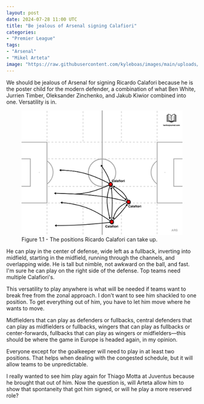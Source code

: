 ```yaml
---
layout: post
date: 2024-07-28 11:00 UTC
title: "Be jealous of Arsenal signing Calafiori"
categories:
- "Premier League"
tags:
- "Arsenal"
- "Mikel Arteta"
image: "https://raw.githubusercontent.com/kyleboas/images/main/uploads/2024/07/26/Image-26Jul2024_00:43:59.png"
---
```


We should be jealous of Arsenal for signing Ricardo Calafori because he is the poster child for the modern defender, a combination of what Ben White, Jurrien Timber, Oleksander Zinchenko, and Jakub Kiwior combined into one. Versatility is in. 

<!---more--->

<figure>
    <img src="https://raw.githubusercontent.com/kyleboas/images/main/uploads/2024/07/26/Image-26Jul2024_00:43:49.png">
    <figcaption>Figure 1.1 - The positions Ricardo Calafori can take up.</figcaption>
</figure>

He can play in the center of defense, wide left as a fullback, inverting into midfield, starting in the midfield, running through the channels, and overlapping wide. He is tall but nimble, not awkward on the ball, and fast. I'm sure he can play on the right side of the defense. Top teams need multiple Calafiori's. 

This versatility to play anywhere is what will be needed if teams want to break free from the zonal approach. I don't want to see him shackled to one position. To get everything out of him, you have to let him move where he wants to move. 

Midfielders that can play as defenders or fullbacks, central defenders that can play as midfielders or fullbacks, wingers that can play as fullbacks or center-forwards, fullbacks that can play as wingers or midfielders—this should be where the game in Europe is headed again, in my opinion. 

Everyone except for the goalkeeper will need to play in at least two positions. That helps when dealing with the congested schedule, but it will allow teams to be unpredictable. 

I really wanted to see him play again for Thiago Motta at Juventus because he brought that out of him. Now the question is, will Arteta allow him to show that spontaneity that got him signed, or will he play a more reserved role?
